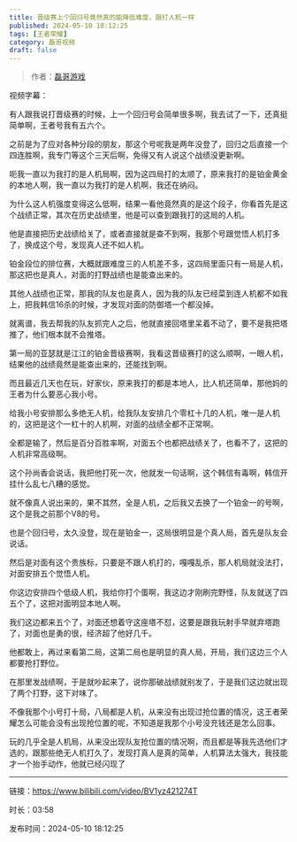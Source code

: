 ```yaml
---
title: 晋级赛上个回归号竟然真的能降低难度，跟打人机一样
published: 2024-05-10 18:12:25
tags: [王者荣耀]
category: 磊哥视频
draft: false
---
```



> 作者：[磊哥游戏](https://space.bilibili.com/268941858?spm_id_from=333.788.upinfo.head.click)

视频字幕：

有人跟我说打晋级赛的时候，上一个回归号会简单很多啊，我去试了一下，还真挺简单啊，王者号我有五六个。

之前是为了应对各种分段的朋友，那这个号呢我是两年没登了，回归之后直接一个四连胜啊，我专门等这个三天后啊，免得又有人说这个战绩没更新啊。

呃我一直以为我打的是人机局啊，因为这四局打的太顺了，原来我打的是铂金黄金的本地人啊，我一直以为我打的是人机啊，我还在纳闷。

为什么这人机强度变得这么低啊，结果一看他竟然真的是这个段子，你看首先是这个战绩正常，其次在历史战绩里，他是可以查到跟我打的这局的人机。

他是直接把历史战绩给关了，或者直接就是查不到啊，我那个号跟觉悟人机打多了，换成这个号，发现真人还不如人机。

铂金段位的排位赛，大概就跟难度三的人机差不多，这四局里面只有一局是人机，那这把也是真人，对面的打野战绩也是能查出来的。

其他人战绩也正常，那我的队友也是真人，因为我的队友已经菜到连人机都不如我上，把我韩信16杀的时候，才发现对面的防御塔一个都没掉。

就离谱，我去帮我的队友抓完人之后，他就直接回塔里呆着不动了，要不是我把塔推了，他们根本就不会推塔。

第一局的亚瑟就是江江的铂金晋级赛啊，我看这晋级赛打的这么顺啊，一眼人机，结果他的战绩竟然是能查出来的，还能找到啊。

而且最近几天也在玩，好家伙，原来我打的都是本地人，比人机还简单，那他妈的王者为什么要恶心我小号。

给我小号安排那么多绝无人机，给我队友安排几个零杠十几的人机，唯一是人机的，这把是这个一杠十的人机啊，对面的战绩全都不正常啊。

全都是输了，然后是百分百胜率啊，对面五个也都把战绩关了，也看不了，这把的人机非常高级啊。

这个孙尚香会说话，我把他打死一次，他就发一句话啊，这个韩信有毒啊，韩信开挂什么乱七八糟的感觉。

就不像真人说出来的，果不其然，全是人机，之后我又去换了一个铂金一的号啊，这个是我之前那个V8的号。

也是个回归号，太久没登，现在是铂金一，这局很明显是个真人局，首先是队友会说话。

然后是对面有这个贵族标，只要是不跟人机打的，嘎嘎乱杀，那人机局就没法打，对面安排五个觉悟人机。

你这边安排四个低级人机，我给你打个蛋啊，我这边才刚刷完野怪，队友就送了四五个了，这把对面明显本地人啊。

我们这边都来五个了，对面还想着守这座塔不怼，这要是跟我玩射手早就弃塔跑了，对面也是勇的很，经济超了他好几千。

他都敢上，再过来看第二局，这第二局也是明显的真人局，开局，我们这边三个人都要抢打野位。

在那里发战绩啊，于是就吵起来了，说你那破战绩就别发了，于是我们这边就出现了两个打野，这下对味了。

不像我那个小号打十局，八局都是人机，从来没有出现过抢位置的情况，这王者荣耀怎么可能会没有出现抢位置的呢，不知道是我那个小号没充钱还是怎么回事。

玩的几乎全是人机局，从来没出现队友抢位置的情况啊，而且都是等我先选他们才选的，跟那些绝无人机打久了，发现打真人是真的简单，人机算法太强大，我技能才一个抬手动作，他就已经闪现了

---

链接：https://www.bilibili.com/video/BV1yz421274T

时长：03:58

发布时间：2024-05-10 18:12:25

